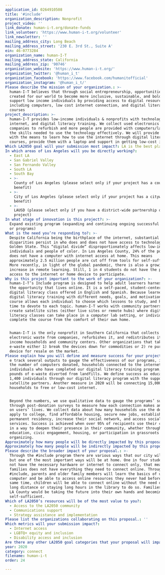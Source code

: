 ```yaml
---
application_id: 0264910508
title: '#include'
organization_description: Nonprofit
project_video: ''
link_donate: human-i-t.org/donate-funds
link_volunteer: 'https://www.human-i-t.org/volunteer'
link_newsletter: ''
mailing_address_city: Long Beach
mailing_address_street: '230 E. 3rd St., Suite A'
ein: 46-0773284
organization_name: human-I-T
mailing_address_state: California
mailing_address_zip: '90746'
organization_website: 'https://www.human-i-t.org/'
organization_twitter: '@human_i_t'
organization_facebook: 'https://www.facebook.com/humanitofficial'
organization_instagram: '@human_i_t/'
Please describe the mission of your organization.: >-
  human-I-T believes that through social entrepreneurship, opportunities are
  created for our world to become more inclusive, sustainable, and bold. We
  support low income individuals by providing access to digital resources
  including computers, low cost internet connection, and digital literacy
  courses
project_description: >-
  human-I-T provides low-income individuals & nonprofits with technology,
  internet, and digital literacy training. We collect used electronics from
  companies to refurbish and more people are provided with computers/laptops and
  the skills needed to use the technology effectively. We will provide Angelenos
  with the means to learn how to use the internet through digital literacy
  courses, provide them with a laptop and support in getting low-cost internet. 
Which LA2050 goal will your submission most impact?: LA is the best place to CONNECT
In which areas of Los Angeles will you be directly working?:
  - East LA
  - San Gabriel Valley
  - San Fernando Valley
  - South LA
  - South Bay
  - >-
    County of Los Angeles (please select only if your project has a countywide
    benefit)
  - >-
    City of Los Angeles (please select only if your project has a citywide
    benefit)
  - >-
    LAUSD (please select only if you have a district-wide partnership or
    project)
In what stage of innovation is this project?: >-
  Expand existing program (expanding and continuing ongoing successful projects
  or programs)
What is the need you’re responding to?: >-
  Despite California being the birthplace of the internet, substantial
  disparities persist in who does and does not have access to technology in the
  Golden State. This “digital divide” disproportionately affects low-income
  individuals and people of color. In Los Angeles County, 24% of the population
  does not have a computer with internet access at home. This means
  approximately 2.5 million people are cut off from tools for self-sufficiency.
  More recently, in light of the global pandemic, there is also a growing
  increase in remote learning. Still, 1 in 4 students do not have the proper
  access to the internet or home device to participate. 
Why is this project important to the work of your organization?: >-
  human-I-T’s Include program is designed to help adult learners harness all of
  the opportunity that lives online. It is a self-paced, student-centered
  digital literacy class offered in English and Spanish. Because learners enter
  digital literacy training with different needs, goals, and motivations, the
  course allows each individual to choose which lessons to study, and how much
  time to devote to each topic. human-I-T works with community partners to
  create satellite sites (either live sites or remote hubs) where digital
  literacy classes can take place in a computer lab setting, or individuals can
  complete the course from the comfort of their own home. 


  human-I-T is the only nonprofit in Southern California that collects
  electronic waste from companies, refurbishes it, and redistributes it to low
  income households and community centers. Other organizations that take in
  e-waste either 1) break the devices down for commodities or 2) re purpose the
  device for resale on the market.
Please explain how you will define and measure success for your project.: >
  e track several outputs to gauge the effectiveness of our programs, including
  the number of computers donated, households connected to the internet,
  individuals who have completed our digital literacy training program, and the
  pounds of e-waste diverted from landfills. We define success as educating
  1,400 individuals through our digital literacy program with the support of our
  satellite partners. Another measure in 2020 will be connecting 15,000
  households to free or low-cost internet. 


  Beyond the numbers, we use qualitative data to gauge the programs’ success
  through post-donation surveys to measure how each connection makes an impact
  on users’ lives. We collect data about how many households use the device to
  apply to college, find affordable housing, secure new jobs, establish
  permanent residency, increase their social network, and access social
  services. Success is achieved when over 95% of recipients use their connection
  in a way to deepen their presence in their community, whether through
  education, civic engagement, housing, or participation in grassroots
  organizing. 
Approximately how many people will be directly impacted by this proposal?: '1000'
Approximately how many people will be indirectly impacted by this proposal?: '4000'
Please describe the broader impact of your proposal.: >-
  Through the #include program there are various ways that our city will change,
  but one of the most important ways will be at home. One in four students do
  not have the necessary hardware or internet to connect only, that means 1 in 4
  families does not have everything they need to connect online. Through
  #include, parents and older family members will learn the basics of using a
  computer and be able to access online resources they never had before. At the
  same time, children will be able to connect online without the need of going
  long distance or staying long hours in the library to do so. Families around
  LA County would be taking the future into their own hands and becoming
  self-sufficient. 
Which of LA2050’s resources will be of the most value to you?:
  - Access to the LA2050 community
  - Communications support
  - Strategy assistance and implementation
Please list the organizations collaborating on this proposal.: ''
Which metrics will your submission impact?:
  - Internet access
  - LGBTQ+ equity and inclusion
  - Disability access and inclusion
Are there any other LA2050 goal categories that your proposal will impact?: []
year: 2020
category: connect
filename: human-i-t
order: 24

---
```

